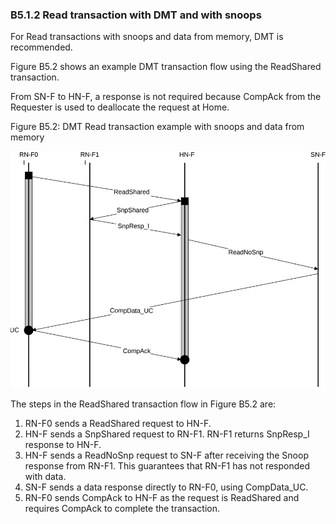 ### B5.1.2 Read transaction with DMT and with snoops

For Read transactions with snoops and data from memory, DMT is recommended.

Figure B5.2 shows an example DMT transaction flow using the ReadShared transaction.

From SN-F to HN-F, a response is not required because CompAck from the Requester is used to deallocate the request at Home.

Figure B5.2: DMT Read transaction example with snoops and data from memory

![Image](page_270/image_000000_c8ce29e9eb66627eecd0d15d7d6c9cfeed9730e946a8c76bf1fbc4136c7e6bcf.png)

The steps in the ReadShared transaction flow in Figure B5.2 are:

1. RN-F0 sends a ReadShared request to HN-F.
2. HN-F sends a SnpShared request to RN-F1. RN-F1 returns SnpResp\_I response to HN-F.
3. HN-F sends a ReadNoSnp request to SN-F after receiving the Snoop response from RN-F1. This guarantees that RN-F1 has not responded with data.
4. SN-F sends a data response directly to RN-F0, using CompData\_UC.
5. RN-F0 sends CompAck to HN-F as the request is ReadShared and requires CompAck to complete the transaction.